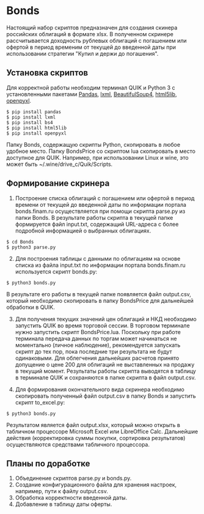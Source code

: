 ﻿# Bonds

Настоящий набор скриптов предназначен для создания скинера российских облигаций в формате xlsx. В полученном скринере рассчитывается доходность рублевых облигаций с погашением или офертой в период временим от текущей до введенной даты при использовании стратегии "Купил и держи до погашения".

## Установка скриптов

Для корректной работы необходим терминал QUIK и Python 3 с установленными пакетами [Pandas](https://pandas.pydata.org/), [lxml](https://lxml.de/), [BeautifulSoup4](https://github.com/wention/BeautifulSoup4), [html5lib](https://github.com/html5lib/html5lib-python), [openpyxl](https://github.com/theorchard/openpyxl).

<!-- termynal -->

```
$ pip install pandas
$ pip install lxml
$ pip install bs4
$ pip install html5lib
$ pip install openpyxl
```

Папку Bonds, содержащую скрипты Python, скопировать в любое удобное место. Папку BondsPrice со скриптом lua скопировать в место доступное для QUIK. Например, при использовании Linux и wine, это может быть ~/.wine/drive_c/Quik/Scripts.

## Формирование скринера

1. Построение списка облигаций с погашением или офертой в период времени от текущей до введенной даты по информации портала bonds.finam.ru осуществляется при помощи скрипта parse.py из папки Bonds. В результате работы скрипта в текущей папке формируется файл input.txt, содержащий URL-адреса с более подробной информацией о выбранных облигациях.

<!-- termynal -->

```
$ cd Bonds
$ python3 parse.py
```

2. Для построения таблицы с данными по облигациям на основе списка из файла input.txt по информации портала bonds.finam.ru используется скрипт bonds.py:


<!-- termynal -->

```
$ python3 bonds.py
```

В результате его работы в текущей папке появляется файл output.csv, который необходимо скопировать в папку BondsPrice для дальнейшей обработки в QUIK.

3. Для получения текущих значений цен облигаций и НКД необходимо запустить QUIK во время торговой сессии. В торговом терминале нужно запустить скрипт BondsPrice.lua. Поскольку при работе терминала передача данных по торгам может начинаться не моментально (личное наблюдение), рекомендуется запускать скрипт до тех пор, пока последние три результата не будут одинаковыми.
Для облегчения дальнейших расчетов принято допущение о цене 200 для облигаций не выставленных на продажу в текущий момент.
Результаты работы скрипта выводятся в таблицу в терминале QUIK и сохраняются в папке скрипта в файл output.csv.

4. Для формирования окончательного вида скринера необходимо скопировать полученный файл output.csv в папку Bonds и запустить скрипт to_excel.py:

<!-- termynal -->

```
$ python3 bonds.py
```

Результатом является файл output.xlsx, который можно открыть в табличном процессоре Microsoft Excel или LibreOffice Calc. Дальнейшие действия (корректировка суммы покупки, сортировка результатов) осуществляются средствами табличного процессора.

## Планы по доработке
1. Объединение скриптов parse.py и bonds.py.
2. Создание конфигурационного файла для хранения настроек, например, пути к файлу output.csv.
3. Обработка корректности введенной даты.
4. Добавление в таблицу даты оферты.
